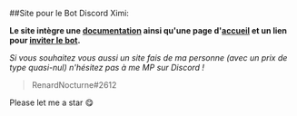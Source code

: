 ##Site pour le Bot Discord Ximi:

__Le site intègre une [documentation](https://ximibot.xyz/commands.html) ainsi qu'une page d'[accueil](https://ximibot.xyz/index.html) et un lien pour [inviter le bot](https://discord.com/api/oauth2/authorize?client_id=797559737520357417&permissions=8&scope=bot).__

*Si vous souhaitez vous aussi un site fais de ma personne (avec un prix de type quasi-nul) n'hésitez pas à me MP sur Discord !*
> RenardNocturne#2612

Please let me a star 😋
